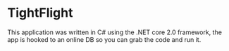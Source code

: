 # TightFlight

This application was written in C# using the .NET core 2.0 framework, the app is hooked to an online DB so you can grab the code and run it.
